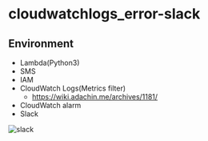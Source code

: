 # cloudwatchlogs_error-slack

## Environment

- Lambda(Python3)
- SMS
- IAM
- CloudWatch Logs(Metrics filter)
  - https://wiki.adachin.me/archives/1181/
- CloudWatch alarm
- Slack

![slack](https://user-images.githubusercontent.com/5633085/181721962-4460cee5-778c-470b-b158-88fb048912d4.jpg)

